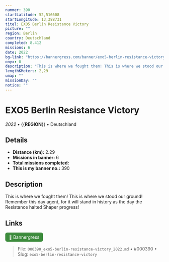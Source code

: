 ```yaml
---
nummer: 390
startLatitude: 52,516608
startLongitude: 13,388731
titel: EXO5 Berlin Resistance Victory
picture: ""
region: Berlin
country: Deutschland
completed: 8.412
missions: 6
date: 2022
bg-link: "https://bannergress.com/banner/exo5-berlin-resistance-victory-2d01"
onyx: 0
description: "This is where we fought them! This is where we stood our ground! Remember this day agent, for it will stand in history as the day the Resistance halted Shaper progress!"
lengthKMeters: 2,29
umap: ""
missionDay: ""
notice: ""
---
```

# EXO5 Berlin Resistance Victory

*2022* • {{__REGION__}} • Deutschland





## Details
- **Distance (km):** 2.29
- **Missions in banner:** 6
- **Total missions completed:** 
- **This is my banner no.:** 390



## Description
This is where we fought them! This is where we stood our ground! Remember this day agent, for it will stand in history as the day the Resistance halted Shaper progress!



## Links
<a href="https://bannergress.com/banner/exo5-berlin-resistance-victory-2d01" target="_blank" style="display:inline-block;margin-right:8px;padding:6px 12px;background:#3c8b3c;color:#fff;text-decoration:none;border-radius:6px;">🔗 Bannergress</a>



> File: `000390_exo5-berlin-resistance-victory_2022.md` • #000390 • Slug: `exo5-berlin-resistance-victory`
